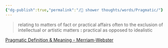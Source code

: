```yaml
---
{"dg-publish":true,"permalink":"/🚿 shower thoughts/words/Pragmatic/"}
---
```


> relating to matters of fact or practical affairs often to the exclusion of intellectual or artistic matters **:** practical as opposed to idealistic

[Pragmatic Definition & Meaning - Merriam-Webster](https://www.merriam-webster.com/dictionary/pragmatic)